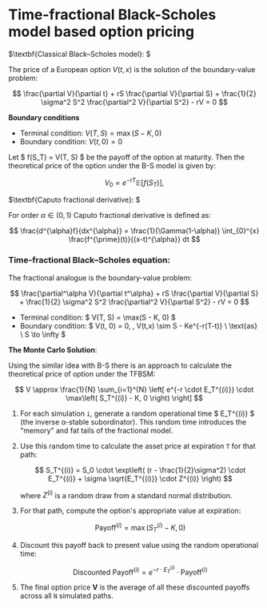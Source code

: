 # Time-fractional Black-Scholes model based option pricing

$\textbf{Classical Black–Scholes model}: $

The price of a European option $V(t, x)$ is the solution of the boundary-value problem:

$$
\frac{\partial V}{\partial t} + rS \frac{\partial V}{\partial S} + \frac{1}{2} \sigma^2 S^2 \frac{\partial^2 V}{\partial S^2} - rV = 0
$$

$\textbf{Boundary conditions}$
  - Terminal condition: $V(T, S) = \max(S - K, 0)$
  - Boundary condition: $V(t, 0) = 0$

Let $ f(S_T) = V(T, S) $ be the payoff of the option at maturity. Then the theoretical price of the option under the B-S model is given by:

$$
V_0 = e^{-rT}  \mathbb{E} \left[ f(S_T) \right],
$$

$\textbf{Caputo fractional derivative}: $

For order $\alpha \in (0,1)$ Caputo fractional derivative is defined as:

$$
\frac{d^{\alpha}f}{dx^{\alpha}} = \frac{1}{\Gamma(1-\alpha)} \int_{0}^{x} \frac{f^{\prime}(t)}{(x-t)^{\alpha}} dt
$$

### $\textbf{Time-fractional Black–Scholes equation}:$

The fractional analogue is the boundary-value problem: 

$$
\frac{\partial^\alpha V}{\partial t^\alpha} + rS \frac{\partial V}{\partial S} + \frac{1}{2} \sigma^2 S^2 \frac{\partial^2 V}{\partial S^2} - rV = 0
$$

- Terminal condition: $ V(T, S) = \max(S - K, 0) $
- Boundary condition:
    $ V(t, 0) = 0, \, V(t,x) \sim S - Ke^{-r(T-t)} \ \text{as} \ S \to \infty $

  
$\textbf{The Monte Carlo Solution}:$

Using the similar idea with B-S there is an approach to calculate the theoretical price of option under the TFBSM:

$$
V \approx \frac{1}{N} \sum_{i=1}^{N} \left[ e^{-r \cdot E_T^{(i)}} \cdot \max\left( S_T^{(i)} - K, 0 \right) \right]
$$


1.  For each simulation `i`, generate a random operational time $ E_T^{(i)} $ (the inverse α-stable subordinator). This random time introduces the "memory" and fat tails of the fractional model.

2.  Use this random time to calculate the asset price at expiration `T` for that path:
    
    $$
    S_T^{(i)} = S_0 \cdot \exp\left( (r - \frac{1}{2}\sigma^2) \cdot E_T^{(i)} + \sigma \sqrt{E_T^{(i)}} \cdot Z^{(i)} \right)
    $$

    where $Z^{(i)}$ is a random draw from a standard normal distribution.

3.  For that path, compute the option's appropriate value at expiration:
    
    $$
    \text{Payoff}^{(i)} = \max( S_T^{(i)} - K, 0 )
    $$

4.  Discount this payoff back to present value using the random operational time:
    
    $$
    \text{Discounted Payoff}^{(i)} = e^{-r \cdot E_T^{(i)}} \cdot \text{Payoff}^{(i)}
    $$

5.  The final option price **V** is the average of all these discounted payoffs across all `N` simulated paths.

